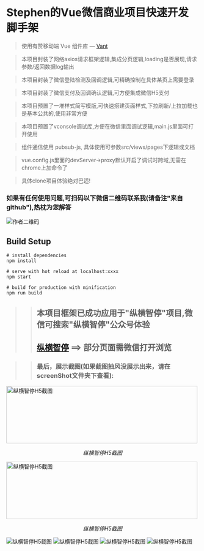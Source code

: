 # Stephen的Vue微信商业项目快速开发脚手架

> 使用有赞移动端 Vue 组件库 — [Vant](https://youzan.github.io/vant/#/zh-CN/intro)

> 本项目封装了网络axios请求框架逻辑,集成分页逻辑,loading是否展现,请求参数/返回数据log输出

> 本项目封装了微信登陆检测及回调逻辑,可精确控制在具体某页上需要登录

> 本项目封装了微信支付及回调确认逻辑,可方便集成微信H5支付

> 本项目预置了一堆样式简写模版,可快速搭建页面样式,下拉刷新/上拉加载也是基本公共的,使用非常方便

> 本项目预置了vconsole调试库,方便在微信里面调试逻辑,main.js里面可打开使用

> 组件通信使用 pubsub-js, 具体使用可参数src/views/pages下逻辑或文档

> vue.config.js里面的devServer->proxy默认开启了调试时跨域,无需在chrome上加命令了

> 具体clone项目体验绝对巴适!

### 如果有任何使用问题,可扫码以下微信二维码联系我(请备注"来自github"),热枕为您解答
![作者二维码](https://github.com/woshiluoyong/StephenVueCliProject/blob/master/screenShot/my_wx_code.jpg)

## Build Setup

``` shell
# install dependencies
npm install

# serve with hot reload at localhost:xxxx
npm start

# build for production with minification
npm run build
```

>> ## 本项目框架已成功应用于"纵横智停"项目,微信可搜索"纵横智停"公众号体验 
>> ## [纵横智停](http://wx.cdhuanyu.com.cn/) ==> 部分页面需微信打开浏览

>> ### 最后，展示截图(如果截图抽风没展示出来，请在screenShot文件夹下查看):

<p>
	<img src="https://github.com/woshiluoyong/StephenVueCliProject/blob/master/screenShot/1.jpg" alt="纵横智停H5截图"  width="500" height="150">
	<p align="center">
		<em>纵横智停H5截图</em>
	</p>
</p>
<p>
	<img src="https://github.com/woshiluoyong/StephenVueCliProject/blob/master/screenShot/2.jpg" alt="纵横智停H5截图"  width="500" height="150">
	<p align="center">
		<em>纵横智停H5截图</em>
	</p>
</p>

![纵横智停H5截图](https://github.com/woshiluoyong/StephenVueCliProject/blob/master/screenShot/1.jpg)
![纵横智停H5截图](https://github.com/woshiluoyong/StephenVueCliProject/blob/master/screenShot/2.jpg)
![纵横智停H5截图](https://github.com/woshiluoyong/StephenVueCliProject/blob/master/screenShot/3.jpg)
![纵横智停H5截图](https://github.com/woshiluoyong/StephenVueCliProject/blob/master/screenShot/4.jpg)